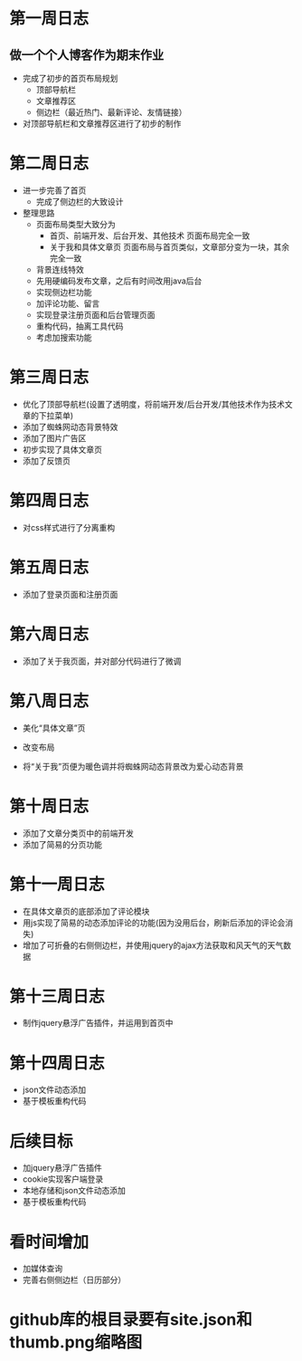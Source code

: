 # 第一周日志
## 做一个个人博客作为期末作业
- 完成了初步的首页布局规划
    + 顶部导航栏
    + 文章推荐区
    + 侧边栏（最近热门、最新评论、友情链接）
- 对顶部导航栏和文章推荐区进行了初步的制作

# 第二周日志
- 进一步完善了首页
    + 完成了侧边栏的大致设计
- 整理思路
    + 页面布局类型大致分为 
        - 首页、前端开发、后台开发、其他技术 页面布局完全一致
        - 关于我和具体文章页  页面布局与首页类似，文章部分变为一块，其余完全一致
    + 背景连线特效
    + 先用硬编码发布文章，之后有时间改用java后台
    + 实现侧边栏功能
    + 加评论功能、留言
    + 实现登录注册页面和后台管理页面
    + 重构代码，抽离工具代码
    + 考虑加搜索功能

# 第三周日志
- 优化了顶部导航栏(设置了透明度，将前端开发/后台开发/其他技术作为技术文章的下拉菜单)
- 添加了蜘蛛网动态背景特效
- 添加了图片广告区
- 初步实现了具体文章页
- 添加了反馈页

# 第四周日志
- 对css样式进行了分离重构

# 第五周日志
- 添加了登录页面和注册页面

# 第六周日志
- 添加了关于我页面，并对部分代码进行了微调

# 第八周日志
- 美化“具体文章”页
+ 改变布局
- 将“关于我”页便为暖色调并将蜘蛛网动态背景改为爱心动态背景

# 第十周日志
- 添加了文章分类页中的前端开发
- 添加了简易的分页功能

# 第十一周日志
- 在具体文章页的底部添加了评论模块
- 用js实现了简易的动态添加评论的功能(因为没用后台，刷新后添加的评论会消失)
- 增加了可折叠的右侧侧边栏，并使用jquery的ajax方法获取和风天气的天气数据

# 第十三周日志
- 制作jquery悬浮广告插件，并运用到首页中

# 第十四周日志
- json文件动态添加
- 基于模板重构代码

# 后续目标
- 加jquery悬浮广告插件
- cookie实现客户端登录
- 本地存储和json文件动态添加
- 基于模板重构代码

# 看时间增加
- 加媒体查询
- 完善右侧侧边栏（日历部分）


# github库的根目录要有site.json和thumb.png缩略图